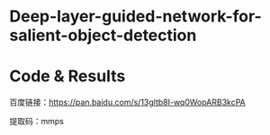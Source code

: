 # Deep-layer-guided-network-for-salient-object-detection   

# Code & Results 


百度链接：https://pan.baidu.com/s/13gltb8I-wq0WopARB3kcPA   

提取码：mmps
